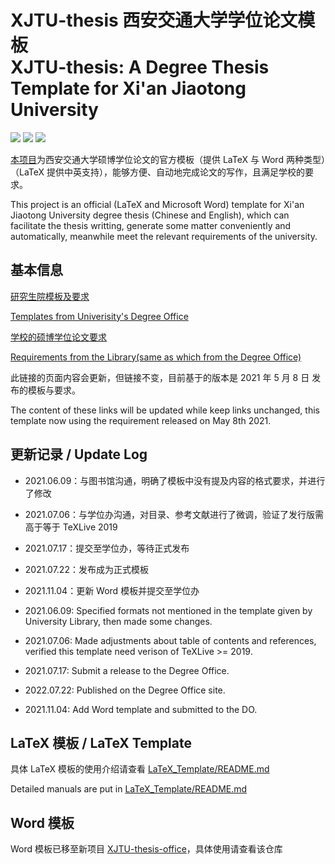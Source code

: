 # XJTU-thesis 西安交通大学学位论文模板 </br> XJTU-thesis: A Degree Thesis Template for Xi'an Jiaotong University

[![](https://img.shields.io/badge/LPPL-LPPL-blue)](https://www.latex-project.org/lppl/)
[![](https://img.shields.io/github/last-commit/obster-y/XJTU-thesis)](https://github.com/obster-y/XJTU-thesis)
[![](https://img.shields.io/github/issues/obster-y/XJTU-thesis)](https://github.com/obster-y/XJTU-thesis/issues)

[本项目](https://github.com/obster-y/XJTU-thesis)为西安交通大学硕博学位论文的官方模板（提供 LaTeX 与 Word 两种类型）（LaTeX 提供中英支持），能够方便、自动地完成论文的写作，且满足学校的要求。

This project is an official (LaTeX and Microsoft Word) template for Xi'an Jiaotong University degree thesis (Chinese and English), which can facilitate the thesis writting, generate some matter conveniently and automatically, meanwhile meet the relevant requirements of the university.

## 基本信息

[研究生院模板及要求](http://gs.xjtu.edu.cn/info/1209/7605.htm)

[Templates from Univerisity's Degree Office](http://gs.xjtu.edu.cn/info/1209/7605.htm)


[学校的硕博学位论文要求](http://www.lib.xjtu.edu.cn/info/1102/1217.htm)

[Requirements from the Library(same as which from the Degree Office)](http://www.lib.xjtu.edu.cn/info/1102/1217.htm)


此链接的页面内容会更新，但链接不变，目前基于的版本是 2021 年 5 月 8 日 发布的模板与要求。

The content of these links will be updated while keep links unchanged, this template now using the requirement released on May 8th 2021.

## 更新记录 / Update Log

- 2021.06.09：与图书馆沟通，明确了模板中没有提及内容的格式要求，并进行了修改
- 2021.07.06：与学位办沟通，对目录、参考文献进行了微调，验证了发行版需高于等于 TeXLive 2019
- 2021.07.17：提交至学位办，等待正式发布
- 2021.07.22：发布成为正式模板
- 2021.11.04：更新 Word 模板并提交至学位办


- 2021.06.09: Specified formats not mentioned in the template given by University Library, then made some changes.
- 2021.07.06: Made adjustments about table of contents and references, verified this template need verison of TeXLive >= 2019.
- 2021.07.17: Submit a release to the Degree Office.
- 2022.07.22: Published on the Degree Office site.
- 2021.11.04: Add Word template and submitted to the DO.

## LaTeX 模板 / LaTeX Template

具体 LaTeX 模板的使用介绍请查看 [LaTeX_Template/README.md](LaTeX_Template/README.md)

Detailed manuals are put in [LaTeX_Template/README.md](LaTeX_Template/README.md)

## Word 模板

Word 模板已移至新项目 [XJTU-thesis-office](https://github.com/obster-y/XJTU-thesis-office)，具体使用请查看该仓库
